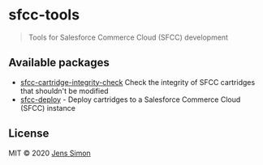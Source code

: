 # sfcc-tools

> Tools for Salesforce Commerce Cloud (SFCC) development

## Available packages

- [sfcc-cartridge-integrity-check](packages/sfcc-cartridge-integrity-check) Check the integrity of SFCC cartridges that shouldn't be modified
- [sfcc-deploy](packages/sfcc-deploy) - Deploy cartridges to a Salesforce Commerce Cloud (SFCC) instance

## License

MIT © 2020 [Jens Simon](https://github.com/jenssimon)
